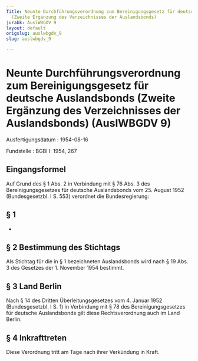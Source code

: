 ```yaml
---
Title: Neunte Durchführungsverordnung zum Bereinigungsgesetz für deutsche Auslandsbonds
  (Zweite Ergänzung des Verzeichnisses der Auslandsbonds)
jurabk: AuslWBGDV 9
layout: default
origslug: auslwbgdv_9
slug: auslwbgdv_9

---
```


# Neunte Durchführungsverordnung zum Bereinigungsgesetz für deutsche Auslandsbonds (Zweite Ergänzung des Verzeichnisses der Auslandsbonds) (AuslWBGDV 9)

Ausfertigungsdatum
:   1954-08-16

Fundstelle
:   BGBl I: 1954, 267



## Eingangsformel

Auf Grund des § 1 Abs. 2 in Verbindung mit § 76 Abs. 3 des
Bereinigungsgesetzes für deutsche Auslandsbonds vom 25. August 1952
(Bundesgesetzbl. I S. 553) verordnet die Bundesregierung:


## § 1

-


## § 2 Bestimmung des Stichtags

Als Stichtag für die in
§ 1 bezeichneten Auslandsbonds wird nach § 19 Abs. 3 des Gesetzes der
1\. November 1954 bestimmt.


## § 3 Land Berlin

Nach § 14 des Dritten Überleitungsgesetzes vom 4. Januar 1952
(Bundesgesetzbl. I S. 1) in Verbindung mit § 78 des
Bereinigungsgesetzes für deutsche Auslandsbonds gilt diese
Rechtsverordnung auch im Land Berlin.


## § 4 Inkrafttreten

Diese Verordnung tritt am Tage nach ihrer Verkündung in Kraft.

